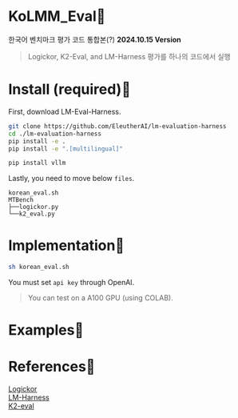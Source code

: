 # KoLMM_Eval🥰
한국어 벤치마크 평가 코드 통합본(?) **2024.10.15 Version**  
> Logickor, K2-Eval, and LM-Harness 평가를 하나의 코드에서 실행

# Install (required)🤩
First, download LM-Eval-Harness.  
```bash
git clone https://github.com/EleutherAI/lm-evaluation-harness
cd ./lm-evaluation-harness
pip install -e .
pip install -e ".[multilingual]"

pip install vllm
```
  
Lastly, you need to move below `files`.  
```
korean_eval.sh
MTBench 
├──logickor.py
└──k2_eval.py
```

# Implementation🤩
```bash
sh korean_eval.sh
```
You must set `api key` through OpenAI.  
> You can test on a A100 GPU (using COLAB).

# Examples🤩


# References🌠
[Logickor](https://github.com/instructkr/LogicKor)  
[LM-Harness](https://github.com/EleutherAI/lm-evaluation-harness)  
[K2-eval](https://huggingface.co/datasets/HAERAE-HUB/K2-Eval)   
